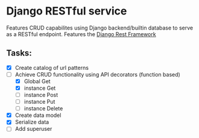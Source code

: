 # Django RESTful service

Features CRUD capabilites using Django backend/builtin database to serve as a RESTful endpoint. Features the [Django Rest Framework](https://www.django-rest-framework.org/) 

## Tasks:
* [x] Create catalog of url patterns
* [ ] Achieve CRUD functionality using API decorators (function based)
    * [x] Global Get
    * [x] instance Get
    * [ ] instance Post
    * [ ] instance Put
    * [ ] instance Delete
* [x] Create data model
* [x] Serialize data
* [ ] Add superuser
